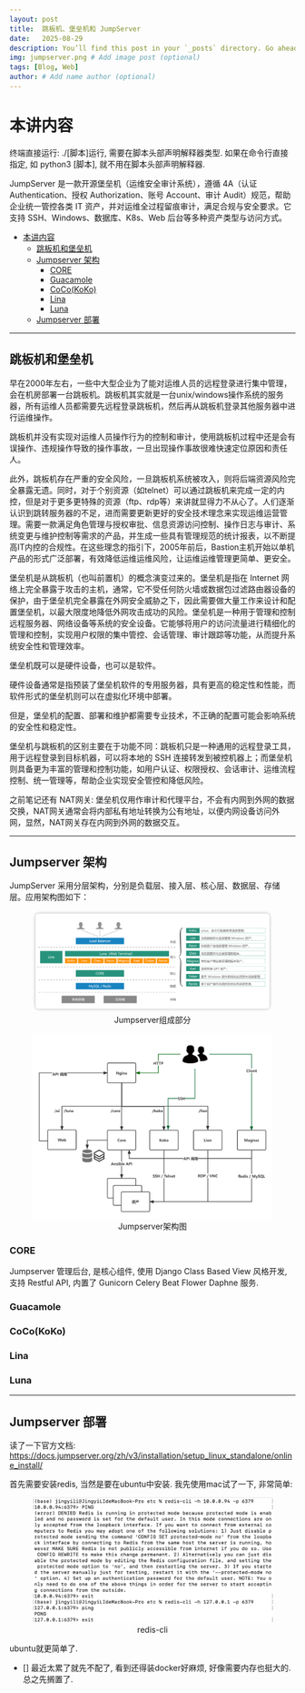 ```yaml
---
layout: post
title:  跳板机、堡垒机和 JumpServer
date:   2025-08-29
description: You’ll find this post in your `_posts` directory. Go ahead and edit it and re-build the site to see your changes. # Add post description (optional)
img: jumpserver.png # Add image post (optional)
tags: [Blog, Web]
author: # Add name author (optional)
---
```

# 本讲内容

终端直接运行: ./[脚本]运行, 需要在脚本头部声明解释器类型. 如果在命令行直接指定, 如 python3 [脚本], 就不用在脚本头部声明解释器.

JumpServer 是一款开源堡垒机（运维安全审计系统），遵循 4A（认证 Authentication、授权 Authorization、账号 Account、审计 Audit）规范，帮助企业统一管控各类 IT 资产，并对运维全过程留痕审计，满足合规与安全要求。它支持 SSH、Windows、数据库、K8s、Web 后台等多种资产类型与访问方式。

- [本讲内容](#本讲内容)
  - [跳板机和堡垒机](#跳板机和堡垒机)
  - [Jumpserver 架构](#jumpserver-架构)
    - [CORE](#core)
    - [Guacamole](#guacamole)
    - [CoCo(KoKo)](#cocokoko)
    - [Lina](#lina)
    - [Luna](#luna)
  - [Jumpserver 部署](#jumpserver-部署)


---


## 跳板机和堡垒机

早在2000年左右，一些中大型企业为了能对运维人员的远程登录进行集中管理，会在机房部署一台跳板机。跳板机其实就是一台unix/windows操作系统的服务器，所有运维人员都需要先远程登录跳板机，然后再从跳板机登录其他服务器中进行运维操作。

跳板机并没有实现对运维人员操作行为的控制和审计，使用跳板机过程中还是会有误操作、违规操作导致的操作事故，一旦出现操作事故很难快速定位原因和责任人。

此外，跳板机存在严重的安全风险，一旦跳板机系统被攻入，则将后端资源风险完全暴露无遗。同时，对于个别资源（如telnet）可以通过跳板机来完成一定的内控，但是对于更多更特殊的资源（ftp、rdp等）来讲就显得力不从心了。人们逐渐认识到跳转服务器的不足，进而需要更新更好的安全技术理念来实现运维运营管理。需要一款满足角色管理与授权审批、信息资源访问控制、操作日志与审计、系统变更与维护控制等需求的产品，并生成一些具有管理规范的统计报表，以不断提高IT内控的合规性。在这些理念的指引下，2005年前后，Bastion主机开始以单机产品的形式广泛部署，有效降低运维运维风险，让运维运维管理更简单、更安全。

堡垒机是从跳板机（也叫前置机）的概念演变过来的。堡垒机是指在 Internet 网络上完全暴露于攻击的主机，通常，它不受任何防火墙或数据包过滤路由器设备的保护，由于堡垒机完全暴露在外网安全威胁之下，因此需要做大量工作来设计和配置堡垒机，以最大限度地降低外网攻击成功的风险。堡垒机是一种用于管理和控制远程服务器、网络设备等系统的安全设备。它能够将用户的访问流量进行精细化的管理和控制，实现用户权限的集中管控、会话管理、审计跟踪等功能，从而提升系统安全性和管理效率。

堡垒机既可以是硬件设备，也可以是软件。

硬件设备通常是指预装了堡垒机软件的专用服务器，具有更高的稳定性和性能，而软件形式的堡垒机则可以在虚拟化环境中部署。

但是，堡垒机的配置、部署和维护都需要专业技术，不正确的配置可能会影响系统的安全性和稳定性。

堡垒机与跳板机的区别主要在于功能不同：跳板机只是一种通用的远程登录工具，用于远程登录到目标机器，可以将本地的 SSH 连接转发到被控机器上；而堡垒机则具备更为丰富的管理和控制功能，如用户认证、权限授权、会话审计、运维流程控制、统一管理等，帮助企业实现安全管控和降低风险。

之前笔记还有 NAT网关: 堡垒机仅用作审计和代理平台，不会有内网到外网的数据交换，NAT网关通常会将内部私有地址转换为公有地址，以便内网设备访问外网，显然，NAT网关存在内网到外网的数据交互。

---

## Jumpserver 架构

JumpServer 采用分层架构，分别是负载层、接入层、核心层、数据层、存储层。应用架构图如下：

<figure style="text-align: center;">
<img src="/assets/img/js1.png" alt="" width="500">
<figcaption>Jumpserver组成部分</figcaption>
</figure>

<figure style="text-align: center;">
<img src="/assets/img/js2.png" alt="" width="500">
<figcaption>Jumpserver架构图</figcaption>
</figure>

### CORE

Jumpserver 管理后台, 是核心组件, 使用 Django Class Based View 风格开发, 支持 Restful API, 内置了 Gunicorn Celery Beat Flower Daphne 服务.



### Guacamole



### CoCo(KoKo)





### Lina


### Luna





---

## Jumpserver 部署

读了一下官方文档: <https://docs.jumpserver.org/zh/v3/installation/setup_linux_standalone/online_install/>

首先需要安装redis, 当然是要在ubuntu中安装. 我先使用mac试了一下, 非常简单:

<figure style="text-align: center;">
<img src="/assets/img/js3.png" alt="" width="500">
<figcaption>redis-cli</figcaption>
</figure>

ubuntu就更简单了. 

- [] 最近太累了就先不配了, 看到还得装docker好麻烦, 好像需要内存也挺大的. 总之先搁置了.

